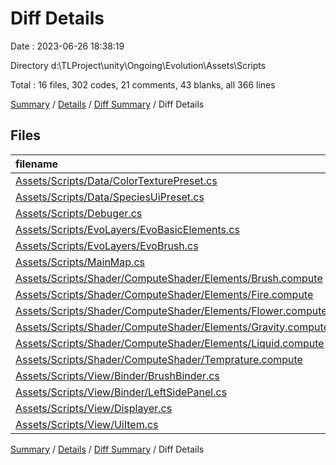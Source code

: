 # Diff Details

Date : 2023-06-26 18:38:19

Directory d:\\TLProject\\unity\\Ongoing\\Evolution\\Assets\\Scripts

Total : 16 files,  302 codes, 21 comments, 43 blanks, all 366 lines

[Summary](results.md) / [Details](details.md) / [Diff Summary](diff.md) / Diff Details

## Files
| filename | language | code | comment | blank | total |
| :--- | :--- | ---: | ---: | ---: | ---: |
| [Assets/Scripts/Data/ColorTexturePreset.cs](/Assets/Scripts/Data/ColorTexturePreset.cs) | C# | 1 | 0 | 0 | 1 |
| [Assets/Scripts/Data/SpeciesUiPreset.cs](/Assets/Scripts/Data/SpeciesUiPreset.cs) | C# | 51 | 0 | 6 | 57 |
| [Assets/Scripts/Debuger.cs](/Assets/Scripts/Debuger.cs) | C# | 16 | 0 | 3 | 19 |
| [Assets/Scripts/EvoLayers/EvoBasicElements.cs](/Assets/Scripts/EvoLayers/EvoBasicElements.cs) | C# | -1 | 0 | 0 | -1 |
| [Assets/Scripts/EvoLayers/EvoBrush.cs](/Assets/Scripts/EvoLayers/EvoBrush.cs) | C# | 3 | 0 | 0 | 3 |
| [Assets/Scripts/MainMap.cs](/Assets/Scripts/MainMap.cs) | C# | -1 | 0 | 0 | -1 |
| [Assets/Scripts/Shader/ComputeShader/Elements/Brush.compute](/Assets/Scripts/Shader/ComputeShader/Elements/Brush.compute) | HLSL | 4 | 0 | 0 | 4 |
| [Assets/Scripts/Shader/ComputeShader/Elements/Fire.compute](/Assets/Scripts/Shader/ComputeShader/Elements/Fire.compute) | HLSL | 55 | 21 | 7 | 83 |
| [Assets/Scripts/Shader/ComputeShader/Elements/Flower.compute](/Assets/Scripts/Shader/ComputeShader/Elements/Flower.compute) | HLSL | 124 | 0 | 20 | 144 |
| [Assets/Scripts/Shader/ComputeShader/Elements/Gravity.compute](/Assets/Scripts/Shader/ComputeShader/Elements/Gravity.compute) | HLSL | 2 | 0 | 0 | 2 |
| [Assets/Scripts/Shader/ComputeShader/Elements/Liquid.compute](/Assets/Scripts/Shader/ComputeShader/Elements/Liquid.compute) | HLSL | -18 | 0 | -3 | -21 |
| [Assets/Scripts/Shader/ComputeShader/Temprature.compute](/Assets/Scripts/Shader/ComputeShader/Temprature.compute) | HLSL | 7 | 0 | 0 | 7 |
| [Assets/Scripts/View/Binder/BrushBinder.cs](/Assets/Scripts/View/Binder/BrushBinder.cs) | C# | -35 | 0 | -7 | -42 |
| [Assets/Scripts/View/Binder/LeftSidePanel.cs](/Assets/Scripts/View/Binder/LeftSidePanel.cs) | C# | 63 | 0 | 12 | 75 |
| [Assets/Scripts/View/Displayer.cs](/Assets/Scripts/View/Displayer.cs) | C# | 5 | 0 | 1 | 6 |
| [Assets/Scripts/View/UiItem.cs](/Assets/Scripts/View/UiItem.cs) | C# | 26 | 0 | 4 | 30 |

[Summary](results.md) / [Details](details.md) / [Diff Summary](diff.md) / Diff Details